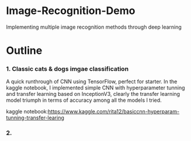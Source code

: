 # Image-Recognition-Demo
Implementing multiple image recognition methods through deep learning

# Outline
### 1. Classic cats & dogs imgae classification
A quick runthrough of CNN using TensorFlow, perfect for starter. In the kaggle notebook, I implemented simple CNN with hyperparameter tunning and transfer learning based on InceptionV3, clearly the transfer learning model triumph in terms of accuracy among all the models I tried.

kaggle notebook:https://www.kaggle.com/rita12/basiccnn-hyperparam-tunning-transfer-learing
### 2.
